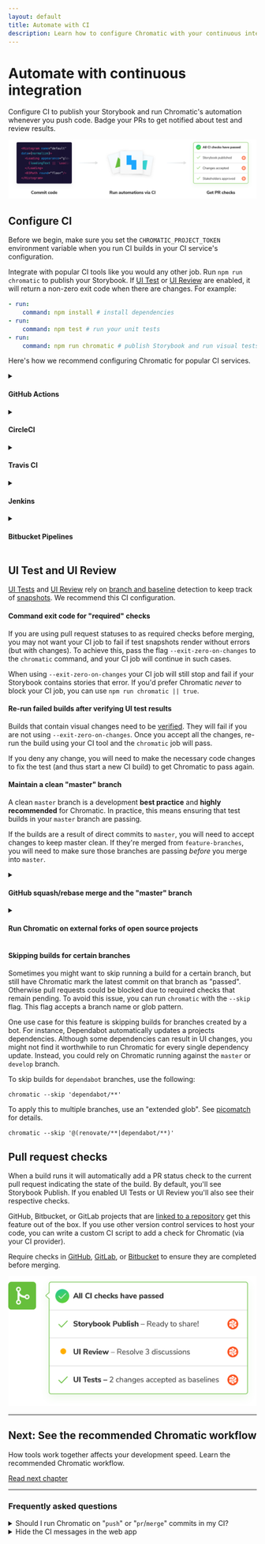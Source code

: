 ```yaml
---
layout: default
title: Automate with CI
description: Learn how to configure Chromatic with your continuous integration service
---
```


# Automate with continuous integration

Configure CI to publish your Storybook and run Chromatic's automation whenever you push code. Badge your PRs to get notified about test and review results.

![Continuous integration](img/workflow-ci.png)

## Configure CI

Before we begin, make sure you set the `CHROMATIC_PROJECT_TOKEN` environment variable when you run CI builds in your CI service's configuration.

Integrate with popular CI tools like you would any other job. Run `npm run chromatic` to publish your Storybook. If [UI Test](test) or [UI Review](review) are enabled, it will return a non-zero exit code when there are changes. For example:

```yml
- run:
    command: npm install # install dependencies
- run:
    command: npm test # run your unit tests
- run:
    command: npm run chromatic # publish Storybook and run visual tests
```

Here's how we recommend configuring Chromatic for popular CI services.

<details>
<summary><h4 class="no-anchor">GitHub Actions</h4></summary>

Chromatic has a [GitHub Action](https://github.com/chromaui/action). Add it to a workflow like so:

```yml
- uses: actions/checkout@v2
  with:
    fetch-depth: 0 # Required to retrieve git history
- uses: chromaui/action@v1
  with:
    token: {% raw %}${{ secrets.GITHUB_TOKEN }}{% endraw %}
    projectToken: {% raw %}${{ secrets.CHROMATIC_PROJECT_TOKEN }}{% endraw %}
```

You'll need to configure secrets in the settings tab at `https://github.com/{YOUR_ORGANSATION}/{YOUR_REPOSITORY}/settings/secrets`

GitHub Actions can run based on any GitHub event, but we recommend to run the workflow containing the Chromatic step on `push` event. The action will work on `pull-request` events too, although [it comes with some caveats](ci#pull-request-builds). All other events will not work.

For external PRs (PRs from forks of your repo) to receive the Chromatic projectToken, you'll have to make the projectToken public by placing it in your `package.json`. Alternatively, you could disable Chromatic on external PRs or duplicate external PRs inside your repository.

In [`actions/checkout@v2`](https://github.com/actions/checkout#usage), there's no git history. Chromatic needs the git history in order to find the base build for baseline association. Add `fetch-depth: 0`.

</details>

<details>
<summary><h4 class="no-anchor">CircleCI</h4></summary>

In your `.circleci/config.yml` add the Chromatic command to your steps.

```yml
version: 2
jobs:
  build:
    # ... your existing setup

    steps:
      - checkout
      - run: npm install
      - run: npm test
      - run: npm chromatic -a <project-token> --exit-zero-on-changes
```

If you run jobs on external PRs, view [CircleCI docs](https://circleci.com/blog/triggering-trusted-ci-jobs-on-untrusted-forks/) for a configuration guide.
For more workflow inspiration, checkout this [Chromatic CircleCI Orb](https://circleci.com/orbs/registry/orb/wave/chromatic) that was made by a customer.

</details>

<details>
<summary><h4 class="no-anchor">Travis CI</h4></summary>

Travis offers two type of builds for commits on pull requests: so called `pr` and `push` builds. It only makes sense to run Chromatic once per PR, so we suggest disabling Chromatic on `pr` builds for internal PRs (i.e. PRs that aren't from forks). You should make sure that you have `push` builds turned on, and add the following code to your `.travis.yml`:

```bash
- if [[ $TRAVIS_EVENT_TYPE != 'pull_request' ||  $TRAVIS_PULL_REQUEST_SLUG != $TRAVIS_REPO_SLUG ]]; then npm run chromatic; fi
```

For external PRs (PRs from forks of your repo), the above code will ensure Chromatic does run on the `pr` build, because Travis does not trigger `push` builds in such cases.

<div class="aside">
<p><b>Note:</b> We recommend running Chromatic on <code>push</code> builds as <code>pr</code> builds can't always run and fall out of the normal git ancestry. For instance, if you change the base branch of a PR, you may find that you need to re-approve changes as some history may be lost.</p>

<p>Chromatic does work with Travis <code>pr</code> builds however!</p>
</div>

</details>

<details>
<summary><h4 class="no-anchor">Jenkins</h4></summary>

Add the following command to the `steps` section of your `Jenkinsfile`:

```
sh 'npm run chromatic'
```

If you're using Jenkins' [GitHub PR plugin](https://github.com/jenkinsci/ghprb-plugin/blob/master/README.md), choose the `ghprbPullId` specifier for the `refspec`, and ensure you've set the Branch Specifier to `${ghprbActualCommit}`.

</details>

<details>
<summary><h4 class="no-anchor">Bitbucket Pipelines</h4></summary>

In your `bitbucket-pipelines.yml` add the Chromatic command to the step of your choice.

```yml
image: node:10.15.0

pipelines:
  default:
    - step:
        name: Build and test
        script:
          - npm install
          - npm test
          - npm chromatic --project-token <project-token> --exit-zero-on-changes

# ... your existing setup
```

The default pipeline runs on every push to the repository. You can also define a branch specific pipeline or a pull-requests pipeline that only runs on pull requests initiated from within your repo. Checkout the [Bitbucket Pipelines docs](https://support.atlassian.com/bitbucket-cloud/docs/configure-bitbucket-pipelinesyml/) for a configuration guide.
</details>

## UI Test and UI Review

[UI Tests](tests) and [UI Review](review) rely on [branch and baseline](branching-and-baselines) detection to keep track of [snapshots](snapshots). We recommend this CI configuration.

#### Command exit code for "required" checks

If you are using pull request statuses to as required checks before merging, you may not want your CI job to fail if test snapshots render without errors (but with changes). To achieve this, pass the flag `--exit-zero-on-changes` to the `chromatic` command, and your CI job will continue in such cases.

When using `--exit-zero-on-changes` your CI job will still stop and fail if your Storybook contains stories that error. If you'd prefer Chromatic _never_ to block your CI job, you can use `npm run chromatic || true`.

#### Re-run failed builds after verifying UI test results

Builds that contain visual changes need to be [verified](test#verify-ui-changes). They will fail if you are not using `--exit-zero-on-changes`. Once you accept all the changes, re-run the build using your CI tool and the `chromatic` job will pass.

If you deny any change, you will need to make the necessary code changes to fix the test (and thus start a new CI build) to get Chromatic to pass again.

#### Maintain a clean "master" branch

A clean `master` branch is a development **best practice** and **highly recommended** for Chromatic. In practice, this means ensuring that test builds in your `master` branch are passing.

If the builds are a result of direct commits to `master`, you will need to accept changes to keep master clean. If they're merged from `feature-branches`, you will need to make sure those branches are passing _before_ you merge into `master`.

<details>
<summary><h4 class="no-anchor">GitHub squash/rebase merge and the "master" branch</h4></summary>

GitHub's squash/rebase merge functionality creates new commits that have no association to the branch being merged. If you've enabled our GitHub application in the [UI Review](review) workflow, then we will automatically detect this situation and bring baselines over (see [Branching and Baselines](branching-and-baselines#squash-and-rebase-merging) for more details).

Otherwise, Chromatic will not know which changes accepted on that branch should be baselines on `master`. What's more, you'll have to re-review snapshots on `master` even if you already accepted them elsewhere.

To resolve this, we recommend you maintain a clean `master` branch and use `--auto-accept-changes` as [mentioned here](ci#maintain-a-clean-master-branch). For example:

```bash
if [ "${CIRCLE_BRANCH}" != "master" ];
then
  yarn chromatic
else
  # We know any changes that make it to master *must* have been accepted
  yarn chromatic --auto-accept-changes
fi
```

</details>

<details>
<summary><h4 class="no-anchor">Run Chromatic on external forks of open source projects</h4></summary>

You can enable PR checks for external forks by sharing your `project-token` where you configured the Chromatic command (often in `package.json` or your CI config).

There are tradeoffs. Sharing `project-token`'s allows _contributors_ and others to run Chromatic. They'll be able to use your snapshots. They will not be able to get access to your account, settings, or accept baselines. This can be an acceptable tradeoff for open source projects who value community contributions.

</details>

#### Skipping builds for certain branches

Sometimes you might want to skip running a build for a certain branch, but still have Chromatic mark the latest commit on that branch as "passed". Otherwise pull requests could be blocked due to required checks that remain pending. To avoid this issue, you can run `chromatic` with the `--skip` flag. This flag accepts a branch name or glob pattern.

One use case for this feature is skipping builds for branches created by a bot. For instance, Dependabot automatically updates a projects dependencies. Although some dependencies can result in UI changes, you might not find it worthwhile to run Chromatic for every single dependency update. Instead, you could rely on Chromatic running against the `master` or `develop` branch.

To skip builds for `dependabot` branches, use the following:

```
chromatic --skip 'dependabot/**'
```

To apply this to multiple branches, use an "extended glob". See [picomatch] for details.

```
chromatic --skip '@(renovate/**|dependabot/**)'
```

[picomatch]: https://www.npmjs.com/package/picomatch#globbing-features

## Pull request checks

When a build runs it will automatically add a PR status check to the current pull request indicating the state of the build. By default, you'll see Storybook Publish. If you enabled UI Tests or UI Review you'll also see their respective checks.

GitHub, Bitbucket, or GitLab projects that are [linked to a repository](access) get this feature out of the box. If you use other version control services to host your code, you can write a custom CI script to add a check for Chromatic (via your CI provider).

Require checks in [GitHub](https://help.github.com/en/github/administering-a-repository/enabling-required-status-checks), [GitLab](https://docs.gitlab.com/ee/api/commits.html#post-the-build-status-to-a-commit), or [Bitbucket](https://confluence.atlassian.com/bitbucket/suggest-or-require-checks-before-a-merge-856691474.html) to ensure they are completed before merging.

![PR badges](img/prbadges.png)

---

## Next: See the recommended Chromatic workflow

How tools work together affects your development speed. Learn the recommended Chromatic workflow.

<a class="btn primary round" href="workflow">Read next chapter</a>

---

### Frequently asked questions

<details>
  <summary id="pull-request-builds">Should I run Chromatic on "<code>push</code>" or "<code>pr</code>/<code>merge</code>" commits in my CI?</summary>

Several CI systems offer the option of running build on either the commit that was pushed to a branch for a PR, or on a "merge" commit between that branch and the base branch (typically `master`).

Merge commits don't persist in the history of your git repository, that can cause Chromatic's baselines to be lost in certain situations. We advise not running Chromatic tests on merge commits and instead running them on the regular "push" commits. How to do this differs depending on your CI provider:

- For Travis, ensure you run Chromatic on `push` builds. Read more [below](#travis).

- For GitHub Actions, choose the [`push` event](https://help.github.com/en/articles/events-that-trigger-workflows#webhook-events).

- For Jenkins' GitHub PR plugin, choose the [`ghprbPullId` specifier](https://github.com/jenkinsci/ghprb-plugin/blob/master/README.md).

</details>

<details>
<summary>Hide the CI messages in the web app</summary>

Chromatic detects CI test runs for most services. But it's not possible for every system, which results in users seeing persistent "Setup CI / Automation" messages in the UI.

If this is happening to you, prepend `CI=true` to your test command like so `CI=true yarn chromatic...` to hide the "Setup CI" messages in Chromatic. [Learn more](test#available-options)

</details>
